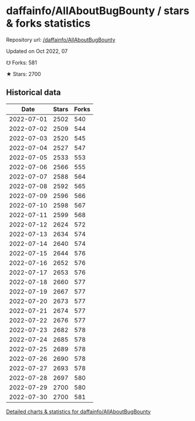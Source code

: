 # daffainfo/AllAboutBugBounty / stars & forks statistics

Repository url: [/daffainfo/AllAboutBugBounty](https://github.com/daffainfo/AllAboutBugBounty)

Updated on Oct 2022, 07

☋ Forks: 581

★ Stars: 2700

## Historical data
| Date | Stars | Forks |
|------|-------|-------|
| 2022-07-01 | 2502 | 540 | 
| 2022-07-02 | 2509 | 544 | 
| 2022-07-03 | 2520 | 545 | 
| 2022-07-04 | 2527 | 547 | 
| 2022-07-05 | 2533 | 553 | 
| 2022-07-06 | 2566 | 555 | 
| 2022-07-07 | 2588 | 564 | 
| 2022-07-08 | 2592 | 565 | 
| 2022-07-09 | 2596 | 566 | 
| 2022-07-10 | 2598 | 567 | 
| 2022-07-11 | 2599 | 568 | 
| 2022-07-12 | 2624 | 572 | 
| 2022-07-13 | 2634 | 574 | 
| 2022-07-14 | 2640 | 574 | 
| 2022-07-15 | 2644 | 576 | 
| 2022-07-16 | 2652 | 576 | 
| 2022-07-17 | 2653 | 576 | 
| 2022-07-18 | 2660 | 577 | 
| 2022-07-19 | 2667 | 577 | 
| 2022-07-20 | 2673 | 577 | 
| 2022-07-21 | 2674 | 577 | 
| 2022-07-22 | 2676 | 577 | 
| 2022-07-23 | 2682 | 578 | 
| 2022-07-24 | 2685 | 578 | 
| 2022-07-25 | 2689 | 578 | 
| 2022-07-26 | 2690 | 578 | 
| 2022-07-27 | 2693 | 578 | 
| 2022-07-28 | 2697 | 580 | 
| 2022-07-29 | 2700 | 580 | 
| 2022-07-30 | 2700 | 581 | 


[Detailed charts & statistics for daffainfo/AllAboutBugBounty](https://reviewgithub.com/rep/daffainfo/AllAboutBugBounty)
